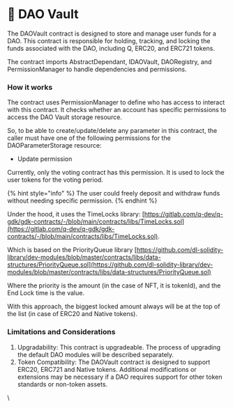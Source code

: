 # 🔏 DAO Vault

The DAOVault contract is designed to store and manage user funds for a DAO. This contract is responsible for holding, tracking, and locking the funds associated with the DAO, including Q, ERC20, and ERC721 tokens.

The contract imports AbstractDependant, IDAOVault, DAORegistry, and PermissionManager to handle dependencies and permissions.

### How it works

The contract uses PermissionManager to define who has access to interact with this contract. It checks whether an account has specific permissions to access the DAO Vault storage resource.

So, to be able to create/update/delete any parameter in this contract, the caller must have one of the following permissions for the DAOParameterStorage resource:

* Update permission

Currently, only the voting contract has this permission. It is used to lock the user tokens for the voting period.

{% hint style="info" %}
The user could freely deposit and withdraw funds without needing specific permission.
{% endhint %}

Under the hood, it uses the TimeLocks library: ​[https://gitlab.com/q-dev/q-gdk/gdk-contracts/-/blob/main/contracts/libs/TimeLocks.sol](https://gitlab.com/q-dev/q-gdk/gdk-contracts/-/blob/main/contracts/libs/TimeLocks.sol).

Which is based on the PriorityQueue library ​[https://github.com/dl-solidity-library/dev-modules/blob/master/contracts/libs/data-structures/PriorityQueue.sol](https://github.com/dl-solidity-library/dev-modules/blob/master/contracts/libs/data-structures/PriorityQueue.sol)

Where the priority is the amount (in the case of NFT, it is tokenId), and the End Lock time is the value.

With this approach, the biggest locked amount always will be at the top of the list (in case of ERC20 and Native tokens).

### Limitations and Considerations

1. Upgradability: This contract is upgradeable. The process of upgrading the default DAO modules will be described separately.
2. Token Compatibility: The DAOVault contract is designed to support ERC20, ERC721 and Native tokens. Additional modifications or extensions may be necessary if a DAO requires support for other token standards or non-token assets.

\
